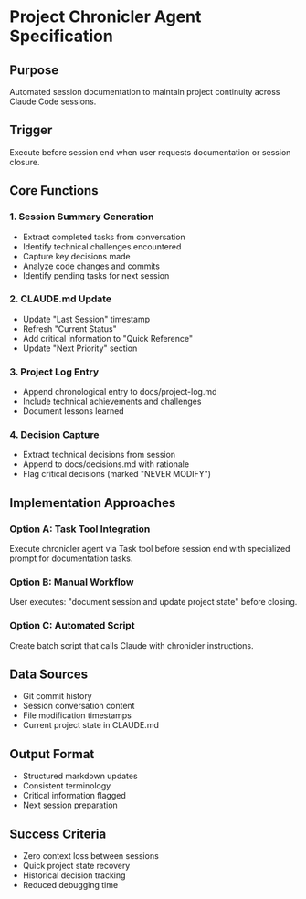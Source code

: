 # Project Chronicler Agent Specification

## Purpose
Automated session documentation to maintain project continuity across Claude Code sessions.

## Trigger
Execute before session end when user requests documentation or session closure.

## Core Functions

### 1. Session Summary Generation
- Extract completed tasks from conversation
- Identify technical challenges encountered
- Capture key decisions made
- Analyze code changes and commits
- Identify pending tasks for next session

### 2. CLAUDE.md Update
- Update "Last Session" timestamp
- Refresh "Current Status" 
- Add critical information to "Quick Reference"
- Update "Next Priority" section

### 3. Project Log Entry
- Append chronological entry to docs/project-log.md
- Include technical achievements and challenges
- Document lessons learned

### 4. Decision Capture
- Extract technical decisions from session
- Append to docs/decisions.md with rationale
- Flag critical decisions (marked "NEVER MODIFY")

## Implementation Approaches

### Option A: Task Tool Integration
Execute chronicler agent via Task tool before session end with specialized prompt for documentation tasks.

### Option B: Manual Workflow
User executes: "document session and update project state" before closing.

### Option C: Automated Script
Create batch script that calls Claude with chronicler instructions.

## Data Sources
- Git commit history
- Session conversation content  
- File modification timestamps
- Current project state in CLAUDE.md

## Output Format
- Structured markdown updates
- Consistent terminology
- Critical information flagged
- Next session preparation

## Success Criteria
- Zero context loss between sessions
- Quick project state recovery
- Historical decision tracking
- Reduced debugging time